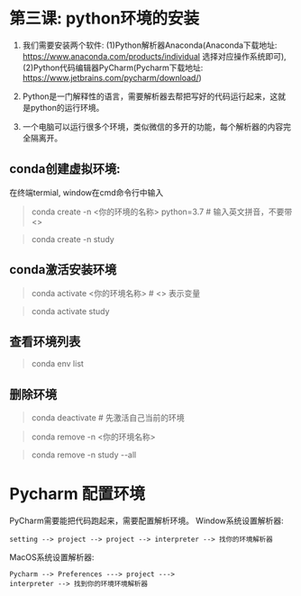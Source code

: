 # 第三课: python环境的安装

1. 我们需要安装两个软件: (1)Python解析器Anaconda(Anaconda下载地址:
   https://www.anaconda.com/products/individual 选择对应操作系统即可),
   (2)Python代码编辑器PyCharm(Pycharm下载地址: https://www.jetbrains.com/pycharm/download/)

2. Python是一门解释性的语言，需要解析器去帮把写好的代码运行起来，这就是python的运行环境。
      
3. 一个电脑可以运行很多个环境，类似微信的多开的功能，每个解析器的内容完全隔离开。


## conda创建虚拟环境:
在终端termial, window在cmd命令行中输入 
> conda create -n <你的环境的名称> python=3.7 # 输入英文拼音，不要带<>

> conda create -n study

## conda激活安装环境
> conda activate <你的环境名称> # <> 表示变量

> conda activate study
## 查看环境列表
> conda env list 


## 删除环境
> conda deactivate # 先激活自己当前的环境

> conda remove -n <你的环境名称>

> conda remove -n study --all 
  

# Pycharm 配置环境
PyCharm需要能把代码跑起来，需要配置解析环境。 Window系统设置解析器: 
```file -->
setting --> project --> project --> interpreter --> 找你的环境解析器

```
    
MacOS系统设置解析器: 
```
Pycharm --> Preferences ---> project --->
interpreter --> 找到你的环境环境解析器

```
